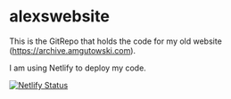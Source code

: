 # alexswebsite
This is the GitRepo that holds the code for my old website (https://archive.amgutowski.com).

I am using Netlify to deploy my code.

[![Netlify Status](https://api.netlify.com/api/v1/badges/29d2adbd-1ac5-4ce0-b61d-cb73f1d0277f/deploy-status)](https://app.netlify.com/sites/alexgutowski/deploys)
